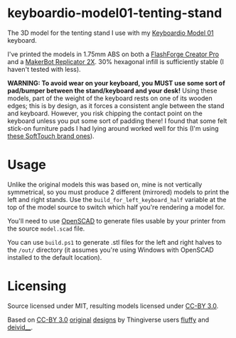 # keyboardio-model01-tenting-stand
The 3D model for the tenting stand I use with my [Keyboardio Model 01](https://keyboard.io) keyboard.

I've printed the models in 1.75mm ABS on both a [FlashForge Creator Pro](http://www.flashforge.com/creator-pro-3d-printer/) and a [MakerBot Replicator 2X](https://pages.makerbot.com/ap-replicator-2x.html). 30% hexagonal infill is sufficiently stable (I haven't tested with less).

**WARNING: To avoid wear on your keyboard, you MUST use some sort of pad/bumper between the stand/keyboard and your desk!** Using these models, part of the weight of the keyboard rests on one of its wooden edges; this is by design, as it forces a consistent angle between the stand and keyboard. However, you risk chipping the contact point on the keyboard unless you put some sort of padding there! I found that some felt stick-on furniture pads I had lying around worked well for this (I'm using [these SoftTouch brand ones](https://www.amazon.com/dp/B000SL4GEM/ref=cm_sw_em_r_mt_dp_U_9tJCCbQ0N5YCF)).

# Usage
Unlike the original models this was based on, mine is not vertically symmetrical, so you must produce 2 different (mirrored) models to print the left and right stands. Use the `build_for_left_keyboard_half` variable at the top of the model source to switch which half you're rendering a model for.

You'll need to use [OpenSCAD](http://www.openscad.org/) to generate files usable by your printer from the source `model.scad` file.

You can use `build.ps1` to generate .stl files for the left and right halves to the `/out/` directory (it assumes you're using Windows with OpenSCAD installed to the default location).

# Licensing
Source licensed under MIT, resulting models licensed under [CC-BY 3.0](https://creativecommons.org/licenses/by/3.0/).

Based on [CC-BY 3.0](https://creativecommons.org/licenses/by/3.0/) [original](https://www.thingiverse.com/thing:2803754) [designs](https://www.thingiverse.com/thing:3047870) by Thingiverse users [fluffy](https://www.thingiverse.com/fluffy/about) and [deivid__](https://www.thingiverse.com/deivid__/about).
